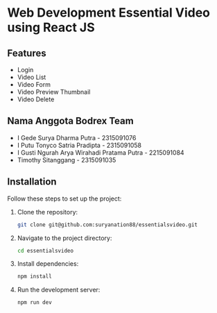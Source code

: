 # Web Development Essential Video using React JS

## Features
- Login
- Video List
- Video Form
- Video Preview Thumbnail
- Video Delete

## Nama Anggota Bodrex Team
- I Gede Surya Dharma Putra - 2315091076
- I Putu Tonyco Satria Pradipta - 2315091058
- I Gusti Ngurah Arya Wirahadi Pratama Putra - 2215091084
- Timothy Sitanggang - 2315091035

## Installation
Follow these steps to set up the project:
1. Clone the repository:
   ```sh
   git clone git@github.com:suryanation88/essentialsvideo.git
   ```
2. Navigate to the project directory:
   ```sh
   cd essentialsvideo
   ```
3. Install dependencies:
   ```sh
   npm install
   ```
4. Run the development server:
   ```sh
   npm run dev
   ```